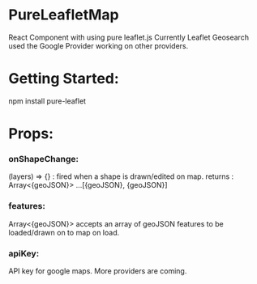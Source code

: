 # PureLeafletMap
React Component with using pure leaflet.js
Currently Leaflet Geosearch used the Google Provider working on other providers.

# Getting Started: 
npm install pure-leaflet


# Props:

### onShapeChange: 
(layers) => {} : fired when a shape is drawn/edited on map. returns : Array<{geoJSON}> ...[{geoJSON}, {geoJSON}]

### features: 
Array<{geoJSON}> accepts an array of geoJSON features to be loaded/drawn on to map on load.

### apiKey:
API key for google maps. More providers are coming.
